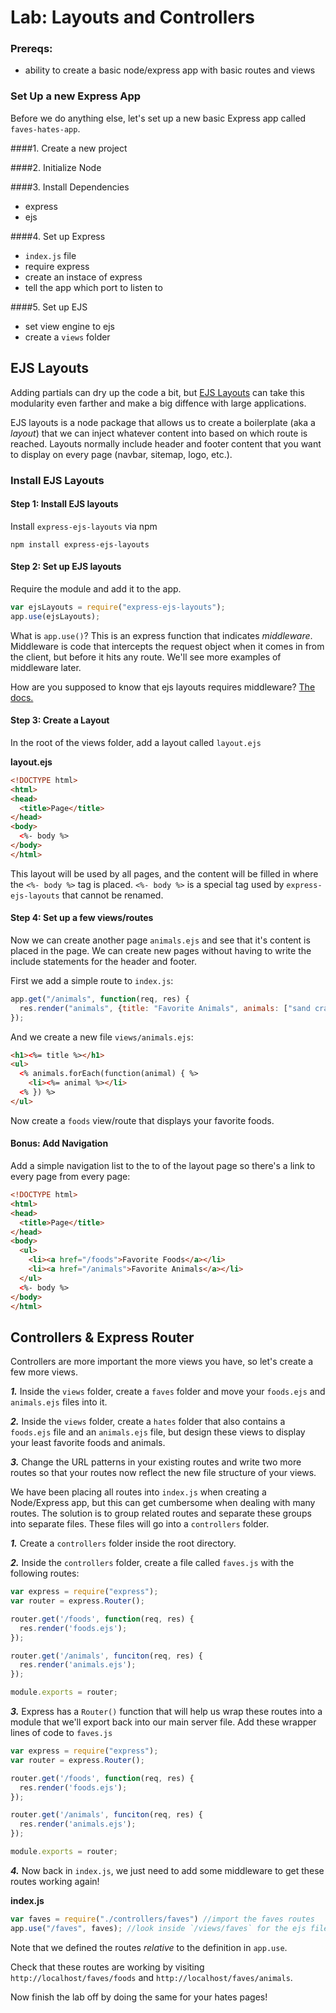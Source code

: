 # Lab: Layouts and Controllers

### Prereqs:
* ability to create a basic node/express app with basic routes and views

### Set Up a new Express App

Before we do anything else, let's set up a new basic Express app called `faves-hates-app`.

####1. Create a new project

####2. Initialize Node

####3. Install Dependencies
* express
* ejs

####4. Set up Express
* `index.js` file
* require express
* create an instace of express
* tell the app which port to listen to

####5. Set up EJS
* set view engine to ejs
* create a `views` folder

## EJS Layouts

Adding partials can dry up the code a bit, but [EJS Layouts](https://www.npmjs.com/package/express-ejs-layouts) can take this modularity even farther and make a big diffence with large applications.

EJS layouts is a node package that allows us to create a boilerplate (aka a _layout_) that we can inject whatever content into based on which route is reached. Layouts normally include header and footer content that you want to display on every page (navbar, sitemap, logo, etc.).

### Install EJS Layouts

#### Step 1: Install EJS layouts

Install `express-ejs-layouts` via npm

```
npm install express-ejs-layouts
```

#### Step 2: Set up EJS layouts

Require the module and add it to the app.

```js
var ejsLayouts = require("express-ejs-layouts");
app.use(ejsLayouts);
```

What is ```app.use()```? This is an express function that indicates _middleware_. Middleware is code that intercepts the request object when it comes in from the client, but before it hits any route. We'll see more examples of middleware later.

How are you supposed to know that ejs layouts requires middleware? [The docs.](https://www.npmjs.com/package/express-ejs-layouts)

#### Step 3: Create a Layout

In the root of the views folder, add a layout called `layout.ejs`

**layout.ejs**
```html
<!DOCTYPE html>
<html>
<head>
  <title>Page</title>
</head>
<body>
  <%- body %>
</body>
</html>
```

This layout will be used by all pages, and the content will be filled in where the `<%- body %>` tag is placed. `<%- body %>` is a special tag used by `express-ejs-layouts` that cannot be renamed.

#### Step 4: Set up a few views/routes

Now we can create another page `animals.ejs` and see that it's content is placed in the page. We can create new pages without having to write the include statements for the header and footer.

First we add a simple route to `index.js`:

```js
app.get("/animals", function(req, res) {
  res.render("animals", {title: "Favorite Animals", animals: ["sand crab", "corny joke dog"]})
});
```

And we create a new file `views/animals.ejs`:

```html
<h1><%= title %></h1>
<ul>
  <% animals.forEach(function(animal) { %>
    <li><%= animal %></li>
  <% }) %>
</ul>
```

Now create a `foods` view/route that displays your favorite foods.

#### Bonus: Add Navigation

Add a simple navigation list to the to of the layout page so there's a link to every page from every page:

```html
<!DOCTYPE html>
<html>
<head>
  <title>Page</title>
</head>
<body>
  <ul>
    <li><a href="/foods">Favorite Foods</a></li>
    <li><a href="/animals">Favorite Animals</a></li>
  </ul>
  <%- body %>
</body>
</html>

```

## Controllers & Express Router

Controllers are more important the more views you have, so let's create a few more views.

***1.*** Inside the `views` folder, create a `faves` folder and move your `foods.ejs` and `animals.ejs` files into it.

***2.*** Inside the `views` folder, create a `hates` folder that also contains a `foods.ejs` file and an `animals.ejs` file, but design these views to display your least favorite foods and animals.

***3.*** Change the URL patterns in your existing routes and write two more routes so that your routes now reflect the new file structure of your views. 

We have been placing all routes into `index.js` when creating a Node/Express app, but this can get cumbersome when dealing with many routes. The solution is to group related routes and separate these groups into separate files. These files will go into a `controllers` folder.

***1.*** Create a `controllers` folder inside the root directory. 

***2.*** Inside the `controllers` folder, create a file called `faves.js` with the following routes:

```js
var express = require("express");
var router = express.Router();

router.get('/foods', function(req, res) {
  res.render('foods.ejs');
});

router.get('/animals', funciton(req, res) {
  res.render('animals.ejs');
});

module.exports = router;
```

***3.*** Express has a `Router()` function that will help us wrap these routes into a module that we'll export back into our main server file. Add these wrapper lines of code to `faves.js`

```js
var express = require("express");
var router = express.Router();

router.get('/foods', function(req, res) {
  res.render('foods.ejs');
});

router.get('/animals', funciton(req, res) {
  res.render('animals.ejs');
});

module.exports = router;
```
***4.*** Now back in `index.js`, we just need to add some middleware to get these routes working again!

**index.js**
```js
var faves = require("./controllers/faves") //import the faves routes
app.use("/faves", faves); //look inside `/views/faves` for the ejs files
```

Note that we defined the routes *relative* to the definition in `app.use`.

Check that these routes are working by visiting `http://localhost/faves/foods` and `http://localhost/faves/animals`.

Now finish the lab off by doing the same for your hates pages!
